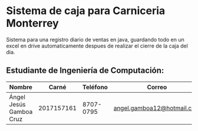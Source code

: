 # Sistema de caja para Carniceria Monterrey

Sistema para una registro diario de ventas en java, guardando todo en un excel en drive automaticamente despues de realizar el cierre de la caja del dia.

## Estudiante de Ingeniería de Computación:

| Nombre                          | Carné     | Teléfono  | Correo                               |
| ------------------------------- | ---------- | --------- | ------------------------------------ |
| Ángel Jesús Gamboa Cruz         | 2017157161 | 8707-0795 | angel.gamboa12@hotmail.com            |
